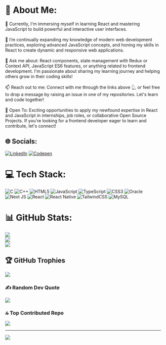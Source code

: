 # 💫 About Me:
🔭 Currently, I'm immersing myself in learning React and mastering JavaScript to build powerful and interactive user interfaces.<br><br>🌱 I’m continually expanding my knowledge of modern web development practices, exploring advanced JavaScript concepts, and honing my skills in React to create dynamic and responsive web applications.<br><br>💬 Ask me about: React components, state management with Redux or Context API, JavaScript ES6 features, or anything related to frontend development. I'm passionate about sharing my learning journey and helping others grow in their coding skills!<br><br>📫 Reach out to me: Connect with me through the links above 👆, or feel free to drop a message by raising an issue in one of my repositories. Let's learn and code together!<br><br>🤔 Open To: Exciting opportunities to apply my newfound expertise in React and JavaScript in internships, job roles, or collaborative Open Source Projects. If you're looking for a frontend developer eager to learn and contribute, let's connect!


## 🌐 Socials:
[![LinkedIn](https://img.shields.io/badge/LinkedIn-%230077B5.svg?logo=linkedin&logoColor=white)](https://linkedin.com/in/https://www.linkedin.com/in/https:/www.linkedin.com/in/ankit-tripathi-051908219/) [![Codepen](https://img.shields.io/badge/Codepen-000000?style=for-the-badge&logo=codepen&logoColor=white)](https://codepen.io/https://leetcode.com/u/_Ankit__/) 

# 💻 Tech Stack:
![C](https://img.shields.io/badge/c-%2300599C.svg?style=plastic&logo=c&logoColor=white) ![C++](https://img.shields.io/badge/c++-%2300599C.svg?style=plastic&logo=c%2B%2B&logoColor=white) ![HTML5](https://img.shields.io/badge/html5-%23E34F26.svg?style=plastic&logo=html5&logoColor=white) ![JavaScript](https://img.shields.io/badge/javascript-%23323330.svg?style=plastic&logo=javascript&logoColor=%23F7DF1E) ![TypeScript](https://img.shields.io/badge/typescript-%23007ACC.svg?style=plastic&logo=typescript&logoColor=white) ![CSS3](https://img.shields.io/badge/css3-%231572B6.svg?style=plastic&logo=css3&logoColor=white) ![Oracle](https://img.shields.io/badge/Oracle-F80000?style=plastic&logo=oracle&logoColor=white) ![Next JS](https://img.shields.io/badge/Next-black?style=plastic&logo=next.js&logoColor=white) ![React](https://img.shields.io/badge/react-%2320232a.svg?style=plastic&logo=react&logoColor=%2361DAFB) ![React Native](https://img.shields.io/badge/react_native-%2320232a.svg?style=plastic&logo=react&logoColor=%2361DAFB) ![TailwindCSS](https://img.shields.io/badge/tailwindcss-%2338B2AC.svg?style=plastic&logo=tailwind-css&logoColor=white) ![MySQL](https://img.shields.io/badge/mysql-4479A1.svg?style=plastic&logo=mysql&logoColor=white)
# 📊 GitHub Stats:
![](https://github-readme-stats.vercel.app/api?username=aankittt&theme=great-gatsby&hide_border=false&include_all_commits=false&count_private=false)<br/>
![](https://github-readme-streak-stats.herokuapp.com/?user=aankittt&theme=great-gatsby&hide_border=false)<br/>
![](https://github-readme-stats.vercel.app/api/top-langs/?username=aankittt&theme=great-gatsby&hide_border=false&include_all_commits=false&count_private=false&layout=compact)

## 🏆 GitHub Trophies
![](https://github-profile-trophy.vercel.app/?username=aankittt&theme=onestar&no-frame=false&no-bg=false&margin-w=4)

### ✍️ Random Dev Quote
![](https://quotes-github-readme.vercel.app/api?type=horizontal&theme=gruvbox)

### 🔝 Top Contributed Repo
![](https://github-contributor-stats.vercel.app/api?username=aankittt&limit=5&theme=dark&combine_all_yearly_contributions=true)

---
[![](https://visitcount.itsvg.in/api?id=aankittt&icon=7&color=2)](https://visitcount.itsvg.in)

<!-- Proudly created with GPRM ( https://gprm.itsvg.in ) -->
